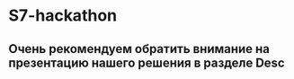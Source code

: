 # S7-hackathon
<h2>Очень рекомендуем обратить внимание на презентацию нашего решения в разделе Desc</h2>
